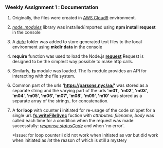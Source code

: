 ### **Weekly Assignment 1 : Documentation**

1. Originally, the files were created in [AWS Cloud9](https://us-east-2.console.aws.amazon.com/cloud9/ide/0fbf7e67daae4743879fe3dc25da2986) environment.

2. [*node_modules*](https://github.com/aaditirokade/data-structures/tree/master/Weekly%20Assignment%201/node_modules) library was installed/imported using **npm install request** in the console 

3. A [*data*](https://github.com/aaditirokade/data-structures/tree/master/Weekly%20Assignment%201/data) folder was added to store generated text files to the local environment using **mkdir data** in the console 

4. **require** function was used to load the Node.js [**request**](https://github.com/request/request) Request is designed to be the simplest way possible to make http calls.

5. Similarly, [**fs**](https://nodejs.org/api/fs.html) module was loaded. The fs module provides an API for interacting with the file system.

6. Common part of the urls **'https://parsons.nyc/aa/'** was stored as a separate string and the varying part of the urls **'m01', 'm02', 'm03', 'm04', 'm05', 'm06', 'm07', 'm08', 'm09', 'm10'** was stored as a separate array of the strings, for concatenation.

7. A **for loop** with counter **i** initiated for re-usage of the code snippet for a single url. [**fs.writeFileSync**](https://nodejs.org/api/fs.html#fs_fs_writefilesync_file_data_options) fuction with *attributes: filename, body* was called each time for a condition when the request was made successfully: [*response.statusCode*](https://restfulapi.net/http-status-codes/) and when 'no error'.

    *Issue: for loop counter **i** did not work when initiated as *var* but did work when initiated as *let* the reason of which is still a mystery
